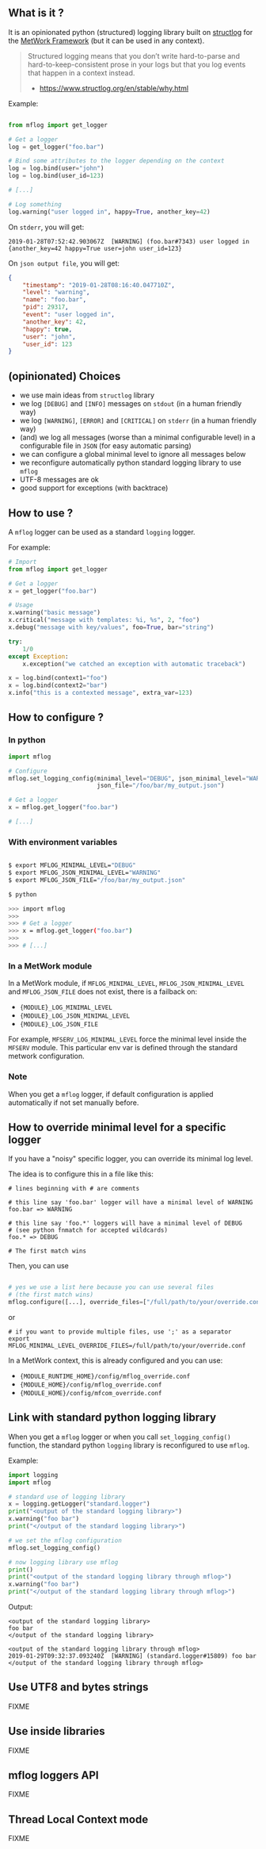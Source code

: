 ## What is it ?

It is an opinionated python (structured) logging library built on [structlog](https://www.structlog.org/)
for the [MetWork Framework](http://metwork-framework.org) (but it can be used in any context).

> Structured logging means that you don’t write hard-to-parse and hard-to-keep-consistent prose in your logs but that you log events that happen in a context instead.
> - https://www.structlog.org/en/stable/why.html

Example:

```python

from mflog import get_logger

# Get a logger
log = get_logger("foo.bar")

# Bind some attributes to the logger depending on the context
log = log.bind(user="john")
log = log.bind(user_id=123)

# [...]

# Log something
log.warning("user logged in", happy=True, another_key=42)
```

On `stderr`, you will get:

```
2019-01-28T07:52:42.903067Z  [WARNING] (foo.bar#7343) user logged in {another_key=42 happy=True user=john user_id=123}
```

On `json output file`, you will get:

```json
{
    "timestamp": "2019-01-28T08:16:40.047710Z",
    "level": "warning",
    "name": "foo.bar",
    "pid": 29317,
    "event": "user logged in",
    "another_key": 42,
    "happy": true,
    "user": "john",
    "user_id": 123
}
```

## (opinionated) Choices

- we use main ideas from `structlog` library
- we log `[DEBUG]` and `[INFO]` messages on `stdout` (in a human friendly way)
- we log `[WARNING]`, `[ERROR]` and `[CRITICAL]` on `stderr` (in a human friendly way)
- (and) we log all messages (worse than a minimal configurable level) in a configurable file in `JSON` (for easy automatic parsing)
- we can configure a global minimal level to ignore all messages below
- we reconfigure automatically python standard logging library to use `mflog`
- UTF-8 messages are ok
- good support for exceptions (with backtrace)

## How to use ?

A `mflog` logger can be used as a standard `logging` logger.

For example:

```python
# Import
from mflog import get_logger

# Get a logger
x = get_logger("foo.bar")

# Usage
x.warning("basic message")
x.critical("message with templates: %i, %s", 2, "foo")
x.debug("message with key/values", foo=True, bar="string")

try:
    1/0
except Exception:
    x.exception("we catched an exception with automatic traceback")

x = log.bind(context1="foo")
x = log.bind(context2="bar")
x.info("this is a contexted message", extra_var=123)
```

## How to configure ?

### In python

```python
import mflog

# Configure
mflog.set_logging_config(minimal_level="DEBUG", json_minimal_level="WARNING",
                         json_file="/foo/bar/my_output.json")

# Get a logger
x = mflog.get_logger("foo.bar")

# [...]
```

### With environment variables

```bash

$ export MFLOG_MINIMAL_LEVEL="DEBUG"
$ export MFLOG_JSON_MINIMAL_LEVEL="WARNING"
$ export MFLOG_JSON_FILE="/foo/bar/my_output.json"

$ python

>>> import mflog
>>>
>>> # Get a logger
>>> x = mflog.get_logger("foo.bar")
>>>
>>> # [...]
```

### In a MetWork module

In a MetWork module, if `MFLOG_MINIMAL_LEVEL`, `MFLOG_JSON_MINIMAL_LEVEL` and
`MFLOG_JSON_FILE` does not exist, there is a failback on:

- ```{MODULE}_LOG_MINIMAL_LEVEL```
- ```{MODULE}_LOG_JSON_MINIMAL_LEVEL```
- ```{MODULE}_LOG_JSON_FILE```

For example, `MFSERV_LOG_MINIMAL_LEVEL` force the minimal level inside the
`MFSERV` module. This particular env var is defined through the standard metwork
configuration.

### Note

When you get a `mflog` logger, if default configuration is applied automatically
if not set manually before.

## How to override minimal level for a specific logger

If you have a "noisy" specific logger, you can override its minimal log level.

The idea is to configure this in a file like this:

```
# lines beginning with # are comments

# this line say 'foo.bar' logger will have a minimal level of WARNING
foo.bar => WARNING

# this line say 'foo.*' loggers will have a minimal level of DEBUG
# (see python fnmatch for accepted wildcards)
foo.* => DEBUG

# The first match wins
```

Then, you can use

```python

# yes we use a list here because you can use several files
# (the first match wins)
mflog.configure([...], override_files=["/full/path/to/your/override.conf"])
```

or

```
# if you want to provide multiple files, use ';' as a separator
export MFLOG_MINIMAL_LEVEL_OVERRIDE_FILES=/full/path/to/your/override.conf
```

In a MetWork context, this is already configured and you can use:

- `{MODULE_RUNTIME_HOME}/config/mflog_override.conf`
- `{MODULE_HOME}/config/mflog_override.conf`
- `{MODULE_HOME}/config/mfcom_override.conf`

## Link with standard python logging library

When you get a `mflog` logger or when you call `set_logging_config()` function,
the standard python `logging` library is reconfigured to use `mflog`.

Example:

```python
import logging
import mflog

# standard use of logging library
x = logging.getLogger("standard.logger")
print("<output of the standard logging library>")
x.warning("foo bar")
print("</output of the standard logging library>")

# we set the mflog configuration
mflog.set_logging_config()

# now logging library use mflog
print()
print("<output of the standard logging library through mflog>")
x.warning("foo bar")
print("</output of the standard logging library through mflog>")
```

Output:

```
<output of the standard logging library>
foo bar
</output of the standard logging library>

<output of the standard logging library through mflog>
2019-01-29T09:32:37.093240Z  [WARNING] (standard.logger#15809) foo bar
</output of the standard logging library through mflog>
```

## Use UTF8 and bytes strings

FIXME

## Use inside libraries

FIXME

## mflog loggers API

FIXME

## Thread Local Context mode

FIXME
